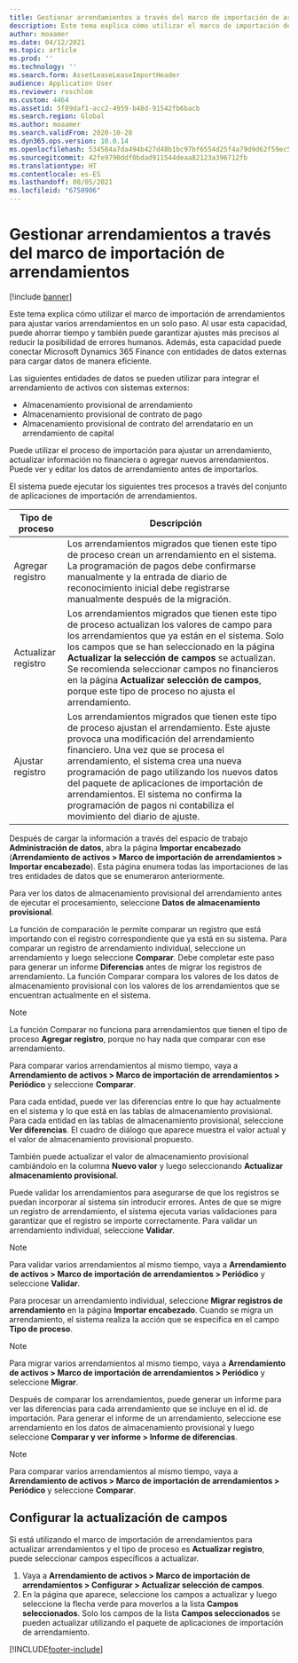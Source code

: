 ```yaml
---
title: Gestionar arrendamientos a través del marco de importación de arrendamientos
description: Este tema explica cómo utilizar el marco de importación de arrendamientos para ajustar varios arrendamientos al mismo tiempo.
author: moaamer
ms.date: 04/12/2021
ms.topic: article
ms.prod: ''
ms.technology: ''
ms.search.form: AssetLeaseLeaseImportHeader
audience: Application User
ms.reviewer: roschlom
ms.custom: 4464
ms.assetid: 5f89daf1-acc2-4959-b48d-91542fb6bacb
ms.search.region: Global
ms.author: moaamer
ms.search.validFrom: 2020-10-28
ms.dyn365.ops.version: 10.0.14
ms.openlocfilehash: 534584a7da494b427d48b1bc97bf6554d25f4a79d9d62f59ec5f2afb65e67431
ms.sourcegitcommit: 42fe9790ddf0bdad911544deaa82123a396712fb
ms.translationtype: HT
ms.contentlocale: es-ES
ms.lasthandoff: 08/05/2021
ms.locfileid: "6758906"
---
```

# <a name="manage-leases-through-the-lease-import-framework"></a>Gestionar arrendamientos a través del marco de importación de arrendamientos

[!include [banner](../includes/banner.md)]

Este tema explica cómo utilizar el marco de importación de arrendamientos para ajustar varios arrendamientos en un solo paso. Al usar esta capacidad, puede ahorrar tiempo y también puede garantizar ajustes más precisos al reducir la posibilidad de errores humanos. Además, esta capacidad puede conectar Microsoft Dynamics 365 Finance con entidades de datos externas para cargar datos de manera eficiente.

Las siguientes entidades de datos se pueden utilizar para integrar el arrendamiento de activos con sistemas externos:

- Almacenamiento provisional de arrendamiento
- Almacenamiento provisional de contrato de pago
- Almacenamiento provisional de contrato del arrendatario en un arrendamiento de capital

Puede utilizar el proceso de importación para ajustar un arrendamiento, actualizar información no financiera o agregar nuevos arrendamientos. Puede ver y editar los datos de arrendamiento antes de importarlos.

El sistema puede ejecutar los siguientes tres procesos a través del conjunto de aplicaciones de importación de arrendamientos.

| Tipo de proceso  | Descripción |
|---------------|-------------|
| Agregar registro    | Los arrendamientos migrados que tienen este tipo de proceso crean un arrendamiento en el sistema. La programación de pagos debe confirmarse manualmente y la entrada de diario de reconocimiento inicial debe registrarse manualmente después de la migración. |
| Actualizar registro | Los arrendamientos migrados que tienen este tipo de proceso actualizan los valores de campo para los arrendamientos que ya están en el sistema. Solo los campos que se han seleccionado en la página **Actualizar la selección de campos** se actualizan. Se recomienda seleccionar campos no financieros en la página **Actualizar selección de campos**, porque este tipo de proceso no ajusta el arrendamiento. |
| Ajustar registro | Los arrendamientos migrados que tienen este tipo de proceso ajustan el arrendamiento. Este ajuste provoca una modificación del arrendamiento financiero. Una vez que se procesa el arrendamiento, el sistema crea una nueva programación de pago utilizando los nuevos datos del paquete de aplicaciones de importación de arrendamientos. El sistema no confirma la programación de pagos ni contabiliza el movimiento del diario de ajuste. |

Después de cargar la información a través del espacio de trabajo **Administración de datos**, abra la página **Importar encabezado** (**Arrendamiento de activos \> Marco de importación de arrendamientos \> Importar encabezado**). Esta página enumera todas las importaciones de las tres entidades de datos que se enumeraron anteriormente.

Para ver los datos de almacenamiento provisional del arrendamiento antes de ejecutar el procesamiento, seleccione **Datos de almacenamiento provisional**.

La función de comparación le permite comparar un registro que está importando con el registro correspondiente que ya está en su sistema. Para comparar un registro de arrendamiento individual, seleccione un arrendamiento y luego seleccione **Comparar**. Debe completar este paso para generar un informe **Diferencias** antes de migrar los registros de arrendamiento. La función Comparar compara los valores de los datos de almacenamiento provisional con los valores de los arrendamientos que se encuentran actualmente en el sistema.

> [!NOTE]
> La función Comparar no funciona para arrendamientos que tienen el tipo de proceso **Agregar registro**, porque no hay nada que comparar con ese arrendamiento.
>
> Para comparar varios arrendamientos al mismo tiempo, vaya a **Arrendamiento de activos \> Marco de importación de arrendamientos \> Periódico** y seleccione **Comparar**.

Para cada entidad, puede ver las diferencias entre lo que hay actualmente en el sistema y lo que está en las tablas de almacenamiento provisional. Para cada entidad en las tablas de almacenamiento provisional, seleccione **Ver diferencias**. El cuadro de diálogo que aparece muestra el valor actual y el valor de almacenamiento provisional propuesto.

También puede actualizar el valor de almacenamiento provisional cambiándolo en la columna **Nuevo valor** y luego seleccionando **Actualizar almacenamiento provisional**.

Puede validar los arrendamientos para asegurarse de que los registros se puedan incorporar al sistema sin introducir errores. Antes de que se migre un registro de arrendamiento, el sistema ejecuta varias validaciones para garantizar que el registro se importe correctamente. Para validar un arrendamiento individual, seleccione **Validar**.

> [!NOTE]
> Para validar varios arrendamientos al mismo tiempo, vaya a **Arrendamiento de activos \> Marco de importación de arrendamientos \> Periódico** y seleccione **Validar**.

Para procesar un arrendamiento individual, seleccione **Migrar registros de arrendamiento** en la página **Importar encabezado**. Cuando se migra un arrendamiento, el sistema realiza la acción que se especifica en el campo **Tipo de proceso**.

> [!NOTE]
> Para migrar varios arrendamientos al mismo tiempo, vaya a **Arrendamiento de activos \> Marco de importación de arrendamientos \> Periódico** y seleccione **Migrar**.

Después de comparar los arrendamientos, puede generar un informe para ver las diferencias para cada arrendamiento que se incluye en el id. de importación. Para generar el informe de un arrendamiento, seleccione ese arrendamiento en los datos de almacenamiento provisional y luego seleccione **Comparar y ver informe \> Informe de diferencias**.

> [!NOTE]
> Para comparar varios arrendamientos al mismo tiempo, vaya a **Arrendamiento de activos \> Marco de importación de arrendamientos \> Periódico** y seleccione **Comparar**. 

## <a name="set-up-update-fields"></a>Configurar la actualización de campos

Si está utilizando el marco de importación de arrendamientos para actualizar arrendamientos y el tipo de proceso es **Actualizar registro**, puede seleccionar campos específicos a actualizar.

1. Vaya a **Arrendamiento de activos \> Marco de importación de arrendamientos \> Configurar \> Actualizar selección de campos**.
2. En la página que aparece, seleccione los campos a actualizar y luego seleccione la flecha verde para moverlos a la lista **Campos seleccionados**. Solo los campos de la lista **Campos seleccionados** se pueden actualizar utilizando el paquete de aplicaciones de importación de arrendamiento.


[!INCLUDE[footer-include](../../includes/footer-banner.md)]
